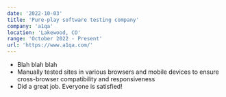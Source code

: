 ```yaml
---
date: '2022-10-03'
title: 'Pure-play software testing company'
company: 'a1qa'
location: 'Lakewood, CO'
range: 'October 2022 - Present'
url: 'https://www.a1qa.com/'
---
```


- Blah blah blah
- Manually tested sites in various browsers and mobile devices to ensure cross-browser compatibility and responsiveness
- Did a great job. Everyone is satisfied!